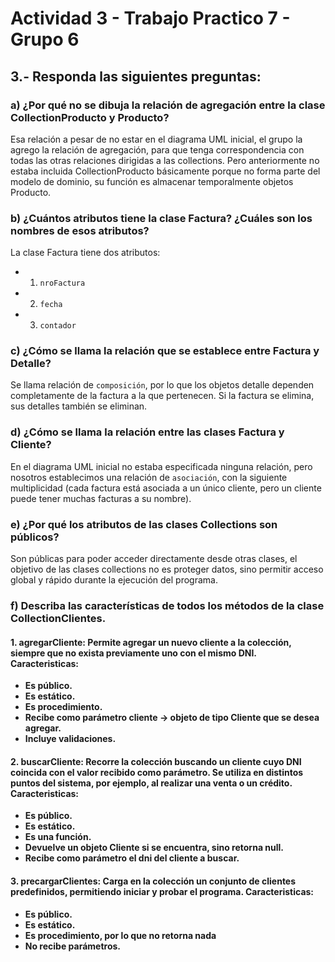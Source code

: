 # Actividad 3 - Trabajo Practico 7 - Grupo 6

## 3.- Responda las siguientes preguntas:

### a) ¿Por qué no se dibuja la relación de agregación entre la clase CollectionProducto y Producto?
Esa relación a pesar de no estar en el diagrama UML inicial, el grupo la agrego la relación de agregación, para que tenga correspondencia con todas las otras relaciones dirigidas a las collections. Pero anteriormente no estaba incluida CollectionProducto básicamente porque no forma parte del modelo de dominio, su función es almacenar temporalmente objetos Producto.

### b) ¿Cuántos atributos tiene la clase Factura? ¿Cuáles son los nombres de esos atributos?
La clase Factura tiene dos atributos:
- 1. `nroFactura`
- 2. `fecha`
- 3. `contador`

### c) ¿Cómo se llama la relación que se establece entre Factura y Detalle?
Se llama relación de `composición`, por lo que los objetos detalle dependen completamente de la factura a la que pertenecen. Si la factura se elimina, sus detalles también se eliminan.

### d) ¿Cómo se llama la relación entre las clases Factura y Cliente?
En el diagrama UML inicial no estaba especificada ninguna relación, pero nosotros establecimos una relación de `asociación`, con la siguiente multiplicidad (cada factura está asociada a un único cliente, pero un cliente puede tener muchas facturas a su nombre).

### e) ¿Por qué los atributos de las clases Collections son públicos?
Son públicas para poder acceder directamente desde otras clases, el objetivo de las clases collections no es proteger datos, sino permitir acceso global y rápido durante la ejecución del programa.

### f) Describa las características de todos los métodos de la clase CollectionClientes.

#### 1.	agregarCliente: Permite agregar un nuevo cliente a la colección, siempre que no exista previamente uno con el mismo DNI. Caracteristicas:

- **Es público.**
- **Es estático.**
- **Es procedimiento.**
- **Recibe como parámetro cliente -> objeto de tipo Cliente que se desea agregar.**
- **Incluye validaciones.**

#### 2.	buscarCliente: Recorre la colección buscando un cliente cuyo DNI coincida con el valor recibido como parámetro. Se utiliza en distintos puntos del sistema, por ejemplo, al realizar una venta o un crédito. Caracteristicas:

- **Es público.**
- **Es estático.**
- **Es una función.**
- **Devuelve un objeto Cliente si se encuentra, sino retorna null.**
- **Recibe como parámetro el dni del cliente a buscar.**

#### 3.	precargarClientes: Carga en la colección un conjunto de clientes predefinidos, permitiendo iniciar y probar el programa. Caracteristicas:

- **Es público.**
- **Es estático.**
- **Es procedimiento, por lo que no retorna nada**
- **No recibe parámetros.**